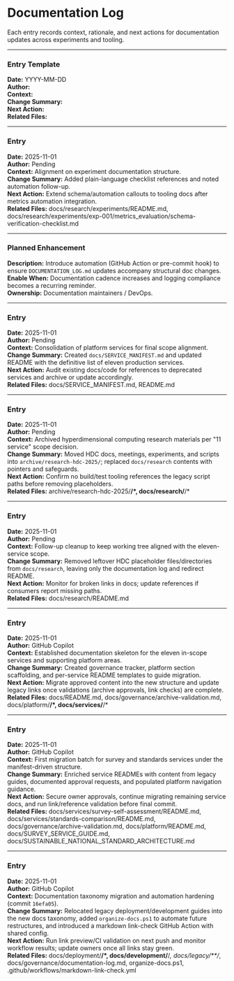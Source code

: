 # Documentation Log

Each entry records context, rationale, and next actions for documentation updates across experiments and tooling.

---

### Entry Template
**Date:** YYYY-MM-DD  
**Author:**  
**Context:**  
**Change Summary:**  
**Next Action:**  
**Related Files:**

---

### Entry
**Date:** 2025-11-01  
**Author:** Pending  
**Context:** Alignment on experiment documentation structure.  
**Change Summary:** Added plain-language checklist references and noted automation follow-up.  
**Next Action:** Extend schema/automation callouts to tooling docs after metrics automation integration.  
**Related Files:** docs/research/experiments/README.md, docs/research/experiments/exp-001/metrics_evaluation/schema-verification-checklist.md

---

### Planned Enhancement
**Description:** Introduce automation (GitHub Action or pre-commit hook) to ensure `DOCUMENTATION_LOG.md` updates accompany structural doc changes.  
**Enable When:** Documentation cadence increases and logging compliance becomes a recurring reminder.  
**Ownership:** Documentation maintainers / DevOps.

---

### Entry
**Date:** 2025-11-01  
**Author:** Pending  
**Context:** Consolidation of platform services for final scope alignment.  
**Change Summary:** Created `docs/SERVICE_MANIFEST.md` and updated README with the definitive list of eleven production services.  
**Next Action:** Audit existing docs/code for references to deprecated services and archive or update accordingly.  
**Related Files:** docs/SERVICE_MANIFEST.md, README.md

---

### Entry
**Date:** 2025-11-01  
**Author:** Pending  
**Context:** Archived hyperdimensional computing research materials per "11 service" scope decision.  
**Change Summary:** Moved HDC docs, meetings, experiments, and scripts into `archive/research-hdc-2025/`; replaced `docs/research` contents with pointers and safeguards.  
**Next Action:** Confirm no build/test tooling references the legacy script paths before removing placeholders.  
**Related Files:** archive/research-hdc-2025/**/*, docs/research/**/*

---

### Entry
**Date:** 2025-11-01  
**Author:** Pending  
**Context:** Follow-up cleanup to keep working tree aligned with the eleven-service scope.  
**Change Summary:** Removed leftover HDC placeholder files/directories from `docs/research`, leaving only the documentation log and redirect README.  
**Next Action:** Monitor for broken links in docs; update references if consumers report missing paths.  
**Related Files:** docs/research/README.md

---

### Entry
**Date:** 2025-11-01  
**Author:** GitHub Copilot  
**Context:** Established documentation skeleton for the eleven in-scope services and supporting platform areas.  
**Change Summary:** Created governance tracker, platform section scaffolding, and per-service README templates to guide migration.  
**Next Action:** Migrate approved content into the new structure and update legacy links once validations (archive approvals, link checks) are complete.  
**Related Files:** docs/README.md, docs/governance/archive-validation.md, docs/platform/**/*, docs/services/**/*

---

### Entry
**Date:** 2025-11-01  
**Author:** GitHub Copilot  
**Context:** First migration batch for survey and standards services under the manifest-driven structure.  
**Change Summary:** Enriched service READMEs with content from legacy guides, documented approval requests, and populated platform navigation guidance.  
**Next Action:** Secure owner approvals, continue migrating remaining service docs, and run link/reference validation before final commit.  
**Related Files:** docs/services/survey-self-assessment/README.md, docs/services/standards-comparison/README.md, docs/governance/archive-validation.md, docs/platform/README.md, docs/SURVEY_SERVICE_GUIDE.md, docs/SUSTAINABLE_NATIONAL_STANDARD_ARCHITECTURE.md

---

### Entry
**Date:** 2025-11-01  
**Author:** GitHub Copilot  
**Context:** Documentation taxonomy migration and automation hardening (commit `16efa05`).  
**Change Summary:** Relocated legacy deployment/development guides into the new docs taxonomy, added `organize-docs.ps1` to automate future restructures, and introduced a markdown link-check GitHub Action with shared config.  
**Next Action:** Run link preview/CI validation on next push and monitor workflow results; update owners once all links stay green.  
**Related Files:** docs/deployment/**/*, docs/development/**/*, docs/legacy/**/*, docs/governance/documentation-log.md, organize-docs.ps1, .github/workflows/markdown-link-check.yml
